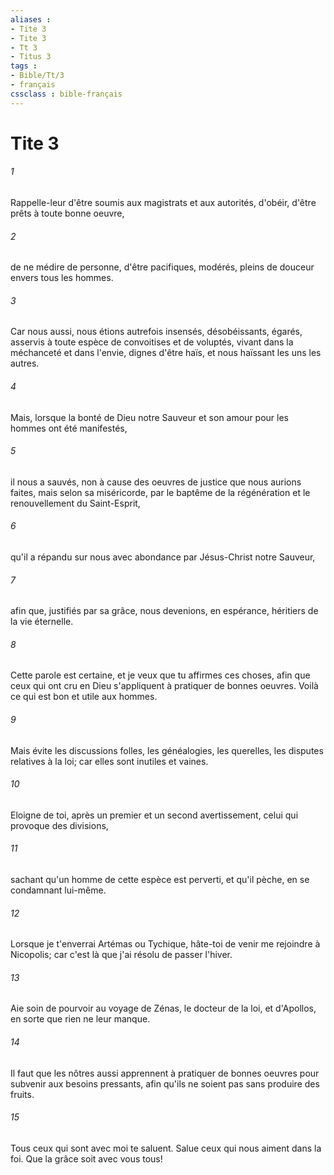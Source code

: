 ```yaml
---
aliases : 
- Tite 3
- Tite 3
- Tt 3
- Titus 3
tags : 
- Bible/Tt/3
- français
cssclass : bible-français
---
```


# Tite 3

###### 1
Rappelle-leur d'être soumis aux magistrats et aux autorités, d'obéir, d'être prêts à toute bonne oeuvre,
###### 2
de ne médire de personne, d'être pacifiques, modérés, pleins de douceur envers tous les hommes.
###### 3
Car nous aussi, nous étions autrefois insensés, désobéissants, égarés, asservis à toute espèce de convoitises et de voluptés, vivant dans la méchanceté et dans l'envie, dignes d'être haïs, et nous haïssant les uns les autres.
###### 4
Mais, lorsque la bonté de Dieu notre Sauveur et son amour pour les hommes ont été manifestés,
###### 5
il nous a sauvés, non à cause des oeuvres de justice que nous aurions faites, mais selon sa miséricorde, par le baptême de la régénération et le renouvellement du Saint-Esprit,
###### 6
qu'il a répandu sur nous avec abondance par Jésus-Christ notre Sauveur,
###### 7
afin que, justifiés par sa grâce, nous devenions, en espérance, héritiers de la vie éternelle.
###### 8
Cette parole est certaine, et je veux que tu affirmes ces choses, afin que ceux qui ont cru en Dieu s'appliquent à pratiquer de bonnes oeuvres. Voilà ce qui est bon et utile aux hommes.
###### 9
Mais évite les discussions folles, les généalogies, les querelles, les disputes relatives à la loi; car elles sont inutiles et vaines.
###### 10
Eloigne de toi, après un premier et un second avertissement, celui qui provoque des divisions,
###### 11
sachant qu'un homme de cette espèce est perverti, et qu'il pèche, en se condamnant lui-même.
###### 12
Lorsque je t'enverrai Artémas ou Tychique, hâte-toi de venir me rejoindre à Nicopolis; car c'est là que j'ai résolu de passer l'hiver.
###### 13
Aie soin de pourvoir au voyage de Zénas, le docteur de la loi, et d'Apollos, en sorte que rien ne leur manque.
###### 14
Il faut que les nôtres aussi apprennent à pratiquer de bonnes oeuvres pour subvenir aux besoins pressants, afin qu'ils ne soient pas sans produire des fruits.
###### 15
Tous ceux qui sont avec moi te saluent. Salue ceux qui nous aiment dans la foi. Que la grâce soit avec vous tous!
